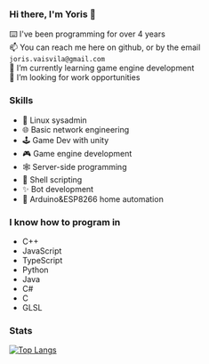 ### Hi there, I'm Yoris 👋 
⌨️ I've been programming for over 4 years\
📫 You can reach me here on github, or by the email `joris.vaisvila@gmail.com`\
🌱 I’m currently learning game engine development \
🤝 I’m looking for work opportunities

### Skills
- 💽 Linux sysadmin
- 🌐 Basic network engineering
- 🕹️ Game Dev with unity
- 🎮 Game engine development
- 🕸️ Server-side programming
- 🔋 Shell scripting
- ✨ Bot development
- 🤖 Arduino&ESP8266 home automation
 
### I know how to program in
* C++
* JavaScript
* TypeScript
* Python
* Java
* C#
* C
* GLSL

### Stats 

[![Top Langs](https://github-readme-stats.vercel.app/api/top-langs/?username=yoris1&layout=compact)](https://github.com/anuraghazra/github-readme-stats)

<!--
**Yoris1/Yoris1** is a ✨ _special_ ✨ repository because its `README.md` (this file) appears on your GitHub profile.

Here are some ideas to get you started:

- 🔭 I’m currently working on ...
- 🌱 I’m currently learning ...
- 👯 I’m looking to collaborate on ...
- 🤔 I’m looking for help with ...
- 💬 Ask me about ...
- 📫 How to reach me: ...
- 😄 Pronouns: ...
- ⚡ Fun fact: ...
-->
